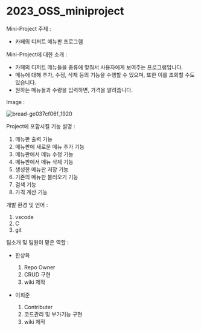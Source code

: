 # 2023_OSS_miniproject

Mini-Project 주제 : 
  - 카페의 디저트 메뉴판 프로그램

Mini-Project에 대한 소개 : 
  - 카페의 디저트 메뉴들을 종류에 맞춰서 사용자에게 보여주는 프로그램입니다.
  - 메뉴에 대해 추가, 수정, 삭제 등의 기능을 수행할 수 있으며, 또한 이를 조회할 수도 있습니다.
  - 원하는 메뉴들과 수량을 입력하면, 가격을 알려줍니다.

Image : 

![bread-ge037cf06f_1920](https://user-images.githubusercontent.com/130240820/236674321-02963e9e-b8a9-487d-b647-8279d9a2cb27.jpg)

Project에 포함시킬 기능 설명 : 
  1. 메뉴판 출력 기능
  2. 메뉴판에 새로운 메뉴 추가 기능
  3. 메뉴판에서 메뉴 수정 기능
  4. 메뉴판에서 메뉴 삭제 기능
  5. 생성한 메뉴판 저장 기능
  6. 기존의 메뉴판 불러오기 기능
  7. 검색 기능
  8. 가격 계산 기능

개발 환경 및 언어 : 
  1. vscode
  2. C
  3. git

팀소개 및 팀원이 맡은 역할 : 
  - 한상화
	1. Repo Owner
	2. CRUD 구현
	3. wiki 제작

  - 이희준
	1. Contributer
	2. 코드관리 및 부가기능 구현
	3. wiki 제작
